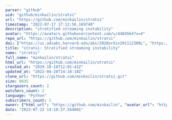 ```yaml
---
parser: "github"
uid: "github/minkailin/stratsi"
url: "https://github.com/minkailin/stratsi"
timestamp: "2022-07-17 17:12:56.169748"
description: "stratified streaming instability"
avatar: "https://avatars.githubusercontent.com/u/4484564?v=4"
repo_url: "https://github.com/minkailin/stratsi"
doi: ["https://ui.adsabs.harvard.edu/abs/2020arXiv201112300L", "https://ui.adsabs.harvard.edu/abs/2021ascl.soft01018L/abstract"]
title: "stratsi: Stratified streaming instability"
name: "stratsi"
full_name: "minkailin/stratsi"
html_url: "https://github.com/minkailin/stratsi"
created_at: "2019-10-16T12:01:42Z"
updated_at: "2022-04-28T14:18:10Z"
clone_url: "https://github.com/minkailin/stratsi.git"
size: 8835
stargazers_count: 2
watchers_count: 2
language: "Python"
subscribers_count: 1
owner: {"html_url": "https://github.com/minkailin", "avatar_url": "https://avatars.githubusercontent.com/u/4484564?v=4", "login": "minkailin", "type": "User"}
date: "2023-07-22 14:19:37.564601"
---
```

